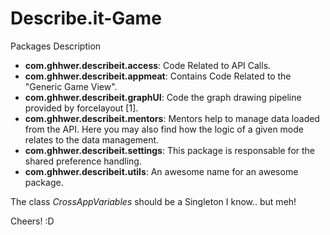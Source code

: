 # Describe.it-Game

Packages Description 
 - **com.ghhwer.describeit.access**: Code Related to API Calls.
 - **com.ghhwer.describeit.appmeat**: Contains Code Related to the "Generic Game View".
 - **com.ghhwer.describeit.graphUI**: Code the graph drawing pipeline provided by forcelayout [1].
 - **com.ghhwer.describeit.mentors**: Mentors help to manage data loaded from the API. Here you may also find how the logic of a given mode relates to the data management.
 - **com.ghhwer.describeit.settings**: This package is responsable for the shared preference handling.
 - **com.ghhwer.describeit.utils**: An awesome name for an awesome package.

The class *CrossAppVariables* should be a Singleton I know.. but meh!


Cheers! :D
